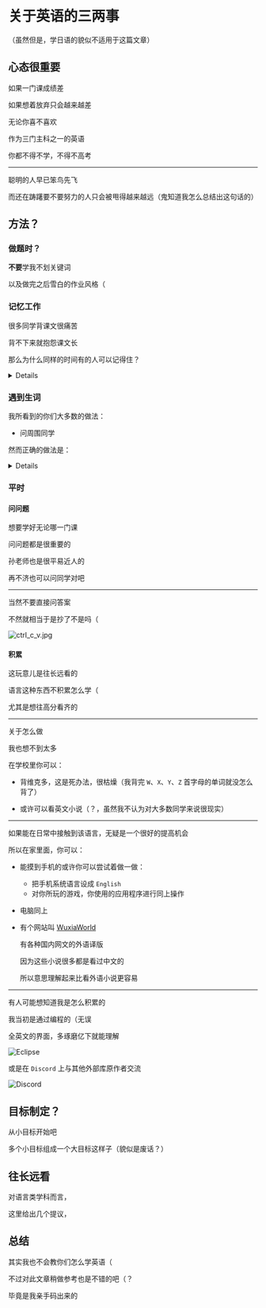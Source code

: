 # 关于英语的三两事

（虽然但是，学日语的貌似不适用于这篇文章）

## 心态很重要

如果一门课成绩差

如果想着放弃只会越来越差

无论你喜不喜欢

作为三门主科之一的英语

你都不得不学，不得不高考

---

聪明的人早已笨鸟先飞

而还在踌躇要不要努力的人只会被甩得越来越远（鬼知道我怎么总结出这句话的）

## 方法？

### 做题时？

**不要**学我不划关键词

以及做完之后雪白的作业风格（

### 记忆工作

很多同学背课文很痛苦

背不下来就抱怨课文长

那么为什么同样的时间有的人可以记得住？

<details>

    关键在于记背时的方法<br />
    读时自然要认真读<br />
    但是光动嘴只会导致花大量时间——形成嘴部的肌肉记忆<br />
    带着思考去读——比如可以思考此处的含义、好在何处<br />
</details>

### 遇到生词

我所看到的你们大多数的做法：

- 问周围同学

然而正确的做法是：

<details>

    自己查字典，自己查出来的比问来的记忆更深刻（<br />
</details>

### 平时

#### 问问题

想要学好无论哪一门课

问问题都是很重要的

孙老师也是很平易近人的

再不济也可以问同学对吧

---

当然不要直接问答案

不然就相当于是抄了不是吗（

![ctrl_c_v.jpg](https://i.loli.net/2021/11/14/On6ue5CgwDJLsR9.jpg)

#### 积累

这玩意儿是往长远看的

语言这种东西不积累怎么学（

尤其是想往高分看齐的

---

关于怎么做

我也想不到太多

在学校里你可以：

- 背维克多，这是死办法，很枯燥（我背完 `W`、`X`、`Y`、`Z` 首字母的单词就没怎么背了）

- 或许可以看英文小说（？，虽然我不认为对大多数同学来说很现实）

---

如果能在日常中接触到该语言，无疑是一个很好的提高机会

所以在家里面，你可以：

- 能摸到手机的或许你可以尝试着做一做：
  - 把手机系统语言设成 `English`
  - 对你所玩的游戏，你使用的应用程序进行同上操作

- 电脑同上

- 有个网站叫 [WuxiaWorld](https://www.wuxiaworld.com/)

  有各种国内网文的外语译版

  因为这些小说很多都是看过中文的

  所以意思理解起来比看外语小说更容易

---

有人可能想知道我是怎么积累的

我当初是通过编程的（无误

全英文的界面，多琢磨亿下就能理解

![Eclipse](https://i.loli.net/2021/11/14/KnaTqNv51x8H3zL.png)

或是在 `Discord` 上与其他外部库原作者交流

![Discord](https://i.loli.net/2021/11/14/u1yXQ6h5L2Ndpb3.png)

## 目标制定？

从小目标开始吧

多个小目标组成一个大目标这样子（貌似是废话？）

## 往长远看

对语言类学科而言，

这里给出几个提议，

## 总结

其实我也不会教你们怎么学英语（

不过对此文章稍做参考也是不错的吧（？

毕竟是我亲手码出来的
